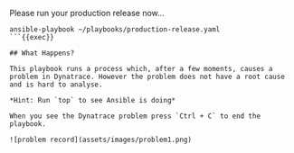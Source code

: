 Please run your production release now...

```
ansible-playbook ~/playbooks/production-release.yaml
```{{exec}}

## What Happens?

This playbook runs a process which, after a few moments, causes a problem in Dynatrace. However the problem does not have a root cause and is hard to analyse.

*Hint: Run `top` to see Ansible is doing*

When you see the Dynatrace problem press `Ctrl + C` to end the playbook.

![problem record](assets/images/problem1.png)